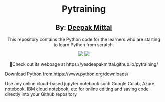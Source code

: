 <div align="center">
  <h1>Pytraining</h1>
  <h2>By: <a href="https://github.com/yesdeepakmittal"target="_blank">Deepak Mittal</a> </h2>
  <p>This repository contains the Python code for the learners who are starting to learn Python from scratch.</p>
  <a href="https://github.com/yesdeepakmittal"target="_blank"><img src="https://img.shields.io/github/followers/yesdeepakmittal?style=social"></a>
  <a href="https://twitter.com/yesdeepakmittal"target="_blank"><img src="https://img.shields.io/twitter/follow/yesdeepakmittal?style=social"></a>
  <p>📌Check out its webpage at https://yesdeepakmittal.github.io/pytraining/</p>
    </div>
<div>
  <p>Download Python from https://www.python.org/downloads/</p>
  <p>Use any online cloud-based jupyter notebook such Google Colab, Azure notebook, IBM cloud notebook, etc for online editing and saving code directly into your Github repository</p>
